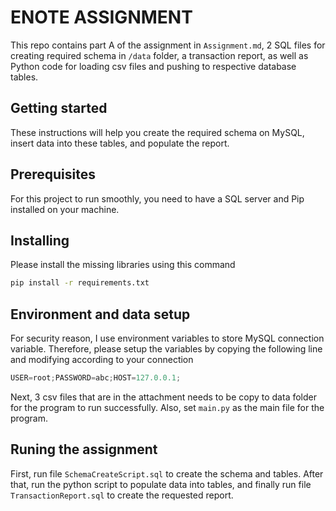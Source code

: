 # ENOTE ASSIGNMENT
This repo contains part A of the assignment in `Assignment.md`, 2 SQL files for creating required schema in `/data` folder, 
a transaction report, as well as Python code for loading csv files and pushing to respective database tables.

## Getting started
These instructions will help you create the required schema on MySQL, insert data into these
tables, and populate the report.

## Prerequisites
For this project to run smoothly, you need to have a SQL server and Pip installed on your machine.

## Installing
Please install the missing libraries using this command
```bash
pip install -r requirements.txt
```

## Environment and data setup
For security reason, I use environment variables to store MySQL connection variable. 
Therefore, please setup the variables by copying the following line and modifying 
according to your connection
```python
USER=root;PASSWORD=abc;HOST=127.0.0.1;
```

Next, 3 csv files that are in the attachment needs to be copy to data folder for the 
program to run successfully. Also, set `main.py` as the main file for the program.

## Runing the assignment
First, run file `SchemaCreateScript.sql` to create the schema and tables. After that, run
the python script to populate data into tables, and finally run file `TransactionReport.sql`
to create the requested report.
